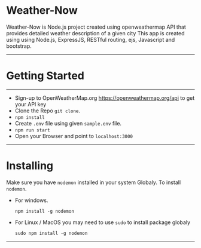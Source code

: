 # **Weather-Now**

Weather-Now is Node.js project created using openweathermap API that provides detailed weather description of a given city
This app is created using using Node.js, ExpressJS, RESTful routing, ejs, Javascript and bootstrap.

---

# Getting Started
---
- Sign-up to OpenWeatherMap.org https://openweathermap.org/api to get your API key
- Clone the Repo `git clone`.
- `npm install`
- Create `.env` file using given `sample.env` file.
- `npm run start`
- Open your Browser and point to `localhost:3000`

---

# Installing

Make sure you have `nodemon` installed in your system Globaly. To install `nodemon`.

- For windows.

  `npm install -g nodemon`

- For Linux / MacOS you may need to use `sudo` to install package globaly

  `sudo npm install -g nodemon`

---
